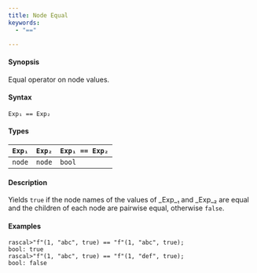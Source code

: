 ```yaml
---
title: Node Equal
keywords:
  - "=="

---
```


#### Synopsis

Equal operator on node values.

#### Syntax

`Exp₁ == Exp₂`

#### Types

| `Exp₁`  |  `Exp₂` | `Exp₁ == Exp₂`  |
| --- | --- | --- |
| `node`     |  `node`    | `bool`                |


#### Description

Yields `true` if the node names of the values of _Exp_₁ and _Exp_₂ are equal and
the children of each node are pairwise equal, otherwise `false`.

#### Examples


```rascal-shell 
rascal>"f"(1, "abc", true) == "f"(1, "abc", true);
bool: true
rascal>"f"(1, "abc", true) == "f"(1, "def", true);
bool: false
```


